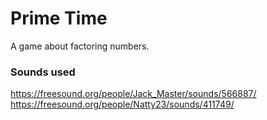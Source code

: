# Prime Time
 A game about factoring numbers.
 
### Sounds used
https://freesound.org/people/Jack_Master/sounds/566887/
https://freesound.org/people/Natty23/sounds/411749/
